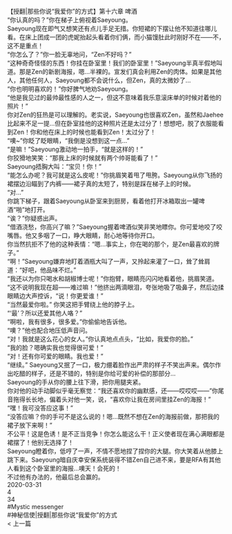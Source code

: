 <br/>【授翻|那些你说“我爱你”的方式】第十六章 啤酒<br/>“你认真的吗？”你在梯子上俯视着Saeyoung。<br/>Saeyoung现在即气又想笑还有点儿手足无措。你短裙的下摆让他不知道往哪儿看。在床上团成一团的虎妮抬起头看着你们俩，而小猫馒肚此时刚好不在——不，这不是重点！<br/>“你怎么了？”你一脸无辜地问，“Zen不好吗？”<br/>“这种奇奇怪怪的东西！你挂在卧室里！我们的卧室里！”Saeyoung半真半假地叫道。那是Zen的新剧海报，嗯...半裸的。宣发们真会利用Zen的肉体。如果是其他人，其他任何人，Saeyoung都不会说什么，但Zen，真的太微妙了...<br/>“你也明明喜欢的！”你好脾气地劝Saeyoung。<br/>“他是我见过的最帅最性感的人之一，但这不意味着我乐意滚床单的时候对着他的照片！”<br/>你对Zen的狂热是可以理解的。老实说，Saeyoung也很喜欢Zen，虽然和Jaehee比起来不足一提...但在卧室挂他的这种照片还是太过分了！想想吧，脱了衣服能看到Zen！你和他在床上的时候也能看到Zen！太过分了！<br/>“噢~”你眨了眨眼睛，“我倒是没想到这一点...”<br/>“是嘛！”Saeyoung激动地一拍手，“就是这样的！”<br/>你狡猾地笑笑：“那我上床的时候就有两个帅哥能看了！”<br/>Saeyoung捂胸大叫：“宝贝！你！”<br/>“能怎么办呢？我可就是这么皮呢！”你挑眉笑着甩了甩胯。Saeyoung从你飞扬的裙摆边沿瞄到了内裤——裙子真的太短了，特别是踩在梯子上的时候。<br/>“对...”<br/>你跳下梯子，跟着Saeyoung从卧室来到厨房，看着他打开冰箱取出一罐啤酒“啪”地打开。<br/>“诶？”你疑惑出声。<br/>“借酒浇愁，你高兴了嘛？”Saeyoung握着啤酒似笑非笑地瞟你。你可爱地咬了咬嘴唇。他又多咽了一口，睁大眼睛，耐心地等待你开口。<br/>你当然抗拒不了他的这种表情：“嗯...事实上，你在喝的那个，是Zen最喜欢的牌子。”<br/>“啊！”Saeyoung嫌弃地盯着酒瓶大叫了一声，又拎起来灌了一口，耸了耸肩道：“好吧，他品味不烂。”<br/>“我还以为你只喝水和胡椒博士呢！”你抱臂，眼睛亮闪闪地看着他，挑眉笑道。<br/>“这不说明我现在超——难过嘛！”他挤出两滴眼泪，夸张地吸了吸鼻子，然后边揉眼睛边大声控诉，“说！你更爱谁！”<br/>“当然最爱你啦。” 你笑这把手臂绕上他的脖子上。<br/>“‘最’？所以还爱其他人咯？”<br/>“啊啦，我有很多，很多爱。”你偷偷地告诉他。<br/>“噢？”他也配合地压低声音问。<br/>“对！我就是这么花心的女人。”你认真地点点头，“比如，我爱你的脸。”<br/>“我的脸？嗯确实我也觉得很可爱！”<br/>“对！还有你可爱的眼睛。我也爱！”<br/>“继续。” Saeyoung又抿了一口，极力绷着脸作出严肃的样子不笑出声来。偶尔作出吃醋的样子，还是不错的，特别是你给可爱的补偿的那部分...<br/>Saeyoung的手从你的腰上往下滑，把你用腿夹紧。<br/>你对他的动手动脚似乎毫无察觉：“我还喜欢你的幽默感，还——哎哎哎——”你尾音拖得长长地，偏着头对他一笑，说，“喜欢你让我在房间里挂Zen的海报！”<br/>“嘿！我可没答应这事！”<br/>“没答应嘛？你的手可不是这么说的！嗯...既然不想在Zen的海报前做，那把我的裙子放下来啊！”<br/>不公平！这是色诱！是不正当竞争！你怎么能这么干！正义使者现在满心满眼都是裙摆了！他别无选择了！<br/>Saeyoung瞪着你，低哼了一声，不情不愿地捏了捏你的大腿。你大笑着从他膝上跳下来。Saeyoung暗自庆幸安保系统装得不错Zen自己进不来，要是RFA有其他人看到这个卧室里的海报...噢天！会死的！<br/>不过他有办法的，他最后总会赢的。<br/>2020-03-31<br/>4<br/>34<br/>#Mystic messenger<br/>#神秘信使|授翻|那些你说“我爱你”的方式<br/>< 上一篇<br/>